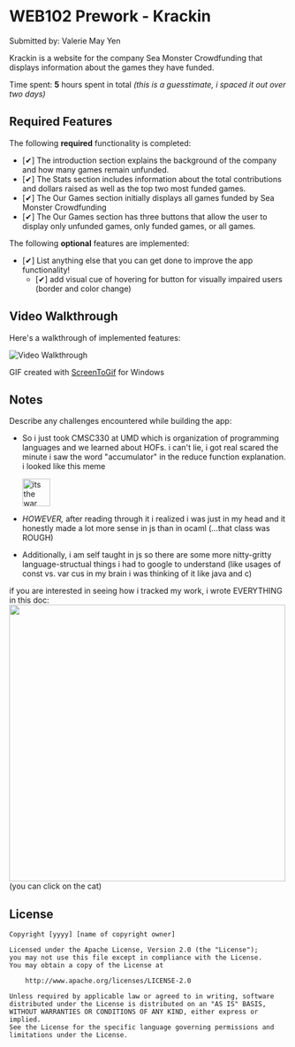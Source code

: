 # WEB102 Prework - Krackin

Submitted by: Valerie May Yen

Krackin is a website for the company Sea Monster Crowdfunding that displays information about the games they have funded.

Time spent: **5** hours spent in total <em>(this is a guesstimate, i spaced it out over two days)</em>

## Required Features

The following **required** functionality is completed:

* [✔] The introduction section explains the background of the company and how many games remain unfunded.
* [✔] The Stats section includes information about the total contributions and dollars raised as well as the top two most funded games.
* [✔] The Our Games section initially displays all games funded by Sea Monster Crowdfunding
* [✔] The Our Games section has three buttons that allow the user to display only unfunded games, only funded games, or all games.

The following **optional** features are implemented:

* [✔] List anything else that you can get done to improve the app functionality!
    * [✔] add visual cue of hovering for button for visually impaired users (border and color change)

## Video Walkthrough

Here's a walkthrough of implemented features:

<img src = "oopsies.gif" title='Video Walkthrough' width='' alt='Video Walkthrough' />

<!-- Replace this with whatever GIF tool you used! -->
GIF created with [ScreenToGif](https://www.screentogif.com/) for Windows  
<!-- Recommended tools:
[Kap](https://getkap.co/) for macOS
[ScreenToGif](https://www.screentogif.com/) for Windows
[peek](https://github.com/phw/peek) for Linux. -->

## Notes

Describe any challenges encountered while building the app:

- So i just took CMSC330 at UMD which is organization of programming languages and we learned about HOFs.
  i can't lie, i got real scared the minute i saw the word "accumulator" in the reduce function explanation. i looked like this meme
  
  <img src = "https://media.tenor.com/KfL05fPVK-4AAAAe/war-vietnam.png" width='50px' alt='its the war flashbacks meme from tik tok' />
- <em>HOWEVER,</em> after reading through it i realized i was just in my head and it honestly made a lot more sense in js than in ocaml (...that class was ROUGH)
- Additionally, i am self taught in js so there are some more nitty-gritty language-structual things i had to google to understand (like usages of const vs. var cus in my brain i was thinking of it like java and c)

if you are interested in seeing how i tracked my work, i wrote EVERYTHING in this doc:
<a href="https://docs.google.com/document/d/1SmhQ9c-5z2dwTk5F_zk79F6WTkXvY8tLfLMd5vfQ5_s/edit?usp=sharing">
<img width= "500px" src = "https://pbs.twimg.com/media/GI8YGIlW8AAB-R8.jpg:large">
</a>
(you can click on the cat)

## License

    Copyright [yyyy] [name of copyright owner]

    Licensed under the Apache License, Version 2.0 (the "License");
    you may not use this file except in compliance with the License.
    You may obtain a copy of the License at

        http://www.apache.org/licenses/LICENSE-2.0

    Unless required by applicable law or agreed to in writing, software
    distributed under the License is distributed on an "AS IS" BASIS,
    WITHOUT WARRANTIES OR CONDITIONS OF ANY KIND, either express or implied.
    See the License for the specific language governing permissions and
    limitations under the License.
